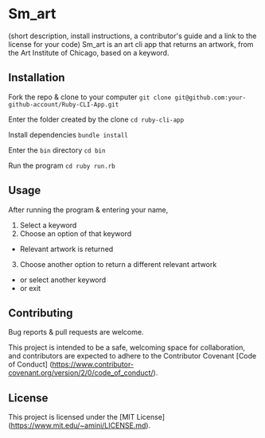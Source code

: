 # Sm_art
(short description, install instructions, a contributor's guide and a link to the license for your code)
Sm_art is an art cli app that returns an artwork, from the Art Institute of Chicago, based on a keyword. 

## Installation 
Fork the repo & clone to your computer
`git clone git@github.com:your-github-account/Ruby-CLI-App.git`

Enter the folder created by the clone
`cd ruby-cli-app`

Install dependencies 
`bundle install`

Enter the `bin` directory
`cd bin`

Run the program
`cd ruby run.rb`

## Usage
After running the program & entering your name, 

1. Select a keyword
2. Choose an option of that keyword
  * Relevant artwork is returned
3. Choose another option to return a different relevant artwork
  * or select another keyword
  * or exit 

## Contributing
Bug reports & pull requests are welcome. 

This project is intended to be a safe, welcoming space for collaboration, and contributors are expected to adhere to the Contributor Covenant [Code of Conduct] (https://www.contributor-covenant.org/version/2/0/code_of_conduct/).

## License
This project is licensed under the [MIT License] (https://www.mit.edu/~amini/LICENSE.md). 






